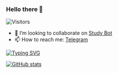 ### Hello there 🔭

![Visitors](https://img.shields.io/github/followers/pavivin?style=social)

- 👯 I’m looking to collaborate on [Study Bot](https://github.com/HackatonClub/study-bot-client)
- 📫 How to reach me: [Telegram](https://t.me/pavivin)

[![Typing SVG](https://readme-typing-svg.herokuapp.com?color=%2336BCF7&lines=i+tried+so+hard+and+got+so+far)](https://git.io/typing-svg)

[![GitHub stats](https://github-readme-stats.vercel.app/api?username=pavivin&count_private=true&show_icons=true&theme=tokyonight)](https://github.com/anuraghazra/github-readme-stats)

